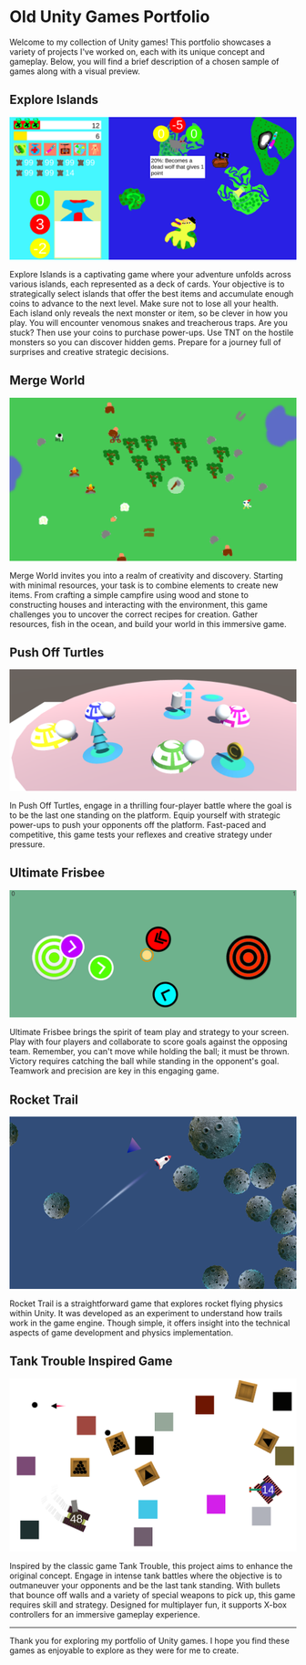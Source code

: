 # Old Unity Games Portfolio

Welcome to my collection of Unity games! This portfolio showcases a variety of projects I've worked on, each with its unique concept and gameplay. Below, you will find a brief description of a chosen sample of games along with a visual preview.

## Explore Islands

![Explore Islands](Images/ExploreIslands.png)

Explore Islands is a captivating game where your adventure unfolds across various islands, each represented as a deck of cards. Your objective is to strategically select islands that offer the best items and accumulate enough coins to advance to the next level. Make sure not to lose all your health. Each island only reveals the next monster or item, so be clever in how you play. You will encounter venomous snakes and treacherous traps. Are you stuck? Then use your coins to purchase power-ups. Use TNT on the hostile monsters so you can discover hidden gems. Prepare for a journey full of surprises and creative strategic decisions.

## Merge World

![Merge World](Images/MergeWorld.png)

Merge World invites you into a realm of creativity and discovery. Starting with minimal resources, your task is to combine elements to create new items. From crafting a simple campfire using wood and stone to constructing houses and interacting with the environment, this game challenges you to uncover the correct recipes for creation. Gather resources, fish in the ocean, and build your world in this immersive game.

## Push Off Turtles

![Push Off Turtles](Images/PushOffTurtles.png)

In Push Off Turtles, engage in a thrilling four-player battle where the goal is to be the last one standing on the platform. Equip yourself with strategic power-ups to push your opponents off the platform. Fast-paced and competitive, this game tests your reflexes and creative strategy under pressure.

## Ultimate Frisbee

![Ultimate Frisbee](Images/UltimateFrisbee.png)

Ultimate Frisbee brings the spirit of team play and strategy to your screen. Play with four players and collaborate to score goals against the opposing team. Remember, you can't move while holding the ball; it must be thrown. Victory requires catching the ball while standing in the opponent's goal. Teamwork and precision are key in this engaging game.

## Rocket Trail

![Rocket Trail](Images/RocketTrail.png)

Rocket Trail is a straightforward game that explores rocket flying physics within Unity. It was developed as an experiment to understand how trails work in the game engine. Though simple, it offers insight into the technical aspects of game development and physics implementation.

## Tank Trouble Inspired Game

![Tank Trouble Inspired Game](Images/TankTroubleInspiredGame.png)

Inspired by the classic game Tank Trouble, this project aims to enhance the original concept. Engage in intense tank battles where the objective is to outmaneuver your opponents and be the last tank standing. With bullets that bounce off walls and a variety of special weapons to pick up, this game requires skill and strategy. Designed for multiplayer fun, it supports X-box controllers for an immersive gameplay experience.

---

Thank you for exploring my portfolio of Unity games. I hope you find these games as enjoyable to explore as they were for me to create.
